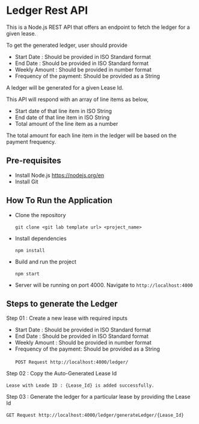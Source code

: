 # Ledger Rest API
This is a Node.js REST API that offers an endpoint to fetch the ledger for a given lease.

To get the generated ledger, user should provide
- Start Date              : Should be provided in ISO Standard format
- End Date                : Should be provided in ISO Standard format
- Weekly Amount           : Should be provided in number format
- Frequency of the payment: Should be provided as a String

A ledger will be generated for a given Lease Id.

This API will respond with an array of line items as below,
- Start date of that line item in ISO String
- End date of that line item in ISO String
- Total amount of the line item as a number

The total amount for each line item in the ledger will be based on the payment frequency.

## Pre-requisites
- Install Node.js https://nodejs.org/en
- Install Git

## How To Run the Application
- Clone the repository
<br></br>
`git clone <git lab template url> <project_name>`

- Install dependencies
<br></br>
`npm install`

- Build and run the project
<br></br>
`npm start`

- Server will be running on port 4000.
  Navigate to `http://localhost:4000`

## Steps to generate the Ledger

Step 01 :
  Create a new lease with required inputs
  - Start Date              : Should be provided in ISO Standard format
  - End Date                : Should be provided in ISO Standard format
  - Weekly Amount           : Should be provided in number format
  - Frequency of the payment: Should be provided as a String
<br></br>
`POST Request http://localhost:4000/ledger/`

Step 02 : Copy the Auto-Generated Lease Id
<br></br>
`Lease with Leade ID : {Lease_Id} is added successfully.`

Step 03 :
Generate the ledger for a particular lease by providing the Lease Id
<br></br>
`GET Request http://localhost:4000/ledger/generateLedger/{Lease_Id}`




